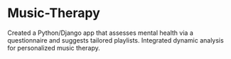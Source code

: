 # Music-Therapy
Created a Python/Django app that assesses mental health via a questionnaire and suggests tailored playlists. Integrated dynamic analysis for personalized music therapy.
